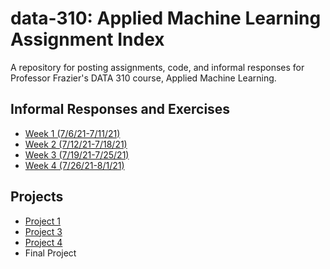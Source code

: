 # data-310: Applied Machine Learning Assignment Index
A repository for posting assignments, code, and informal responses for Professor Frazier's DATA 310 course, Applied Machine Learning.

## Informal Responses and Exercises
- [Week 1 (7/6/21-7/11/21)](week1.md)
- [Week 2 (7/12/21-7/18/21)](week2.md)
- [Week 3 (7/19/21-7/25/21)](week3.md)
- [Week 4 (7/26/21-8/1/21)](week4.md)

## Projects
- [Project 1](project1.md)
- [Project 3](project3.md)
- [Project 4](https://mkettelberger.github.io/data310/Project4.html)
- Final Project
